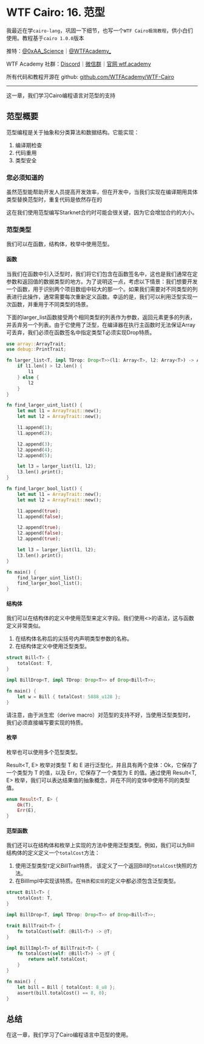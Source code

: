 # WTF Cairo: 16. 范型

我最近在学`cairo-lang`，巩固一下细节，也写一个`WTF Cairo极简教程`，供小白们使用。教程基于`cairo 1.0.0`版本

推特：[@0xAA_Science](https://twitter.com/0xAA_Science)｜[@WTFAcademy_](https://twitter.com/WTFAcademy_)

WTF Academy 社群：[Discord](https://discord.wtf.academy)｜[微信群](https://docs.google.com/forms/d/e/1FAIpQLSe4KGT8Sh6sJ7hedQRuIYirOoZK_85miz3dw7vA1-YjodgJ-A/viewform?usp=sf_link)｜[官网 wtf.academy](https://wtf.academy)

所有代码和教程开源在 github: [github.com/WTFAcademy/WTF-Cairo](https://github.com/WTFAcademy/WTF-Cairo)

---

这一章，我们学习Cairo编程语言对范型的支持

## 范型概要

范型编程是关于抽象和分类算法和数据结构。它能实现：
1. 编译期检查
2. 代码重用
3. 类型安全

### 您必须知道的

虽然范型能帮助开发人员提高开发效率，但在开发中，当我们实现在编译期用具体类型替换范型时，重复代码是依然存在的

这在我们使用范型编写Starknet合约时可能会很关键，因为它会增加合约的大小。

### 范型类型

我们可以在函数，结构体，枚举中使用范型。

#### 函数

当我们在函数中引入泛型时，我们将它们包含在函数签名中，这也是我们通常在定参数和返回值的数据类型的地方。为了说明这一点，考虑以下情景：我们想要开发一个函数，用于识别两个项目数组中较大的那一个。如果我们需要对不同类型的列表进行此操作，通常需要每次重新定义函数。幸运的是，我们可以利用泛型实现一次函数，并重用于不同类型的场景。

下面的larger_list函数接受两个相同类型的列表作为参数，返回元素更多的列表，并丢弃另一个列表。由于它使用了泛型，在编译器在执行主函数时无法保证Array<T>可丢弃，我们必须在函数签名中指定类型T必须实现Drop特质。

```rust
use array::ArrayTrait;
use debug::PrintTrait;

fn larger_list<T, impl TDrop: Drop<T>>(l1: Array<T>, l2: Array<T>) -> Array<T> {
    if l1.len() > l2.len() {
        l1
    } else {
        l2
    }
}

fn find_larger_uint_list() {
    let mut l1 = ArrayTrait::new();
    let mut l2 = ArrayTrait::new();

    l1.append(1);
    l1.append(2);

    l2.append(3);
    l2.append(4);
    l2.append(5);

    let l3 = larger_list(l1, l2);
    l3.len().print();
}

fn find_larger_bool_list() {
    let mut l1 = ArrayTrait::new();
    let mut l2 = ArrayTrait::new();

    l1.append(true);
    l1.append(false);

    l2.append(true);
    l2.append(false);
    l2.append(true);

    let l3 = larger_list(l1, l2);
    l3.len().print();
}

fn main() {
    find_larger_uint_list();
    find_larger_bool_list();
}
```

#### 结构体

我们可以在结构体的定义中使用范型来定义字段。我们使用<>的语法，这与函数定义非常类似。
1. 在结构体名称后的尖括号内声明类型参数的名称。
2. 在结构体定义中使用泛型类型。

```rust
struct Bill<T> {
    totalCost: T,
}

impl BillDrop<T, impl TDrop: Drop<T>> of Drop<Bill<T>>;

fn main() {
    let w = Bill { totalCost: 5888_u128 };
}
```

请注意，由于派生宏（derive macro）对范型的支持不好，当使用泛型类型时，我们必须直接编写要实现的特质。

#### 枚举

枚举也可以使用多个范型类型。

Result<T, E> 枚举对类型 T 和 E 进行泛型化，并且具有两个变体：Ok，它保存了一个类型为 T 的值，以及 Err，它保存了一个类型为 E 的值。通过使用 Result<T, E> 枚举，我们可以表达结果值的抽象概念，并在不同的变体中使用不同的类型值。

```rust
enum Result<T, E> {
    Ok(T),
    Err(E),
}
```

#### 范型函数

我们还可以在结构体和枚举上实现的方法中使用泛型类型。例如，我们可以为Bill<T>结构体的定义定义一个`totalCost`方法：

1. 使用泛型类型`T`定义BillTrait<T>特质， 该定义了一个返回Bill的`totalCost`快照的方法。
2. 在BillImpl<T>中实现该特质。在`特质`和`实现`的定义中都必须包含泛型类型。

```rust
struct Bill<T> {
    totalCost: T,
}

impl BillDrop<T, impl TDrop: Drop<T>> of Drop<Bill<T>>;

trait BillTrait<T> {
    fn totalCost(self: @Bill<T>) -> @T;
}

impl BillImpl<T> of BillTrait<T> {
    fn totalCost(self: @Bill<T>) -> @T {
        return self.totalCost;
    }
}

fn main() {
    let bill = Bill { totalCost: 8_u8 };
    assert(bill.totalCost() == 8, 0);
}
```

## 总结

在这一章，我们学习了Cairo编程语言中范型的使用。